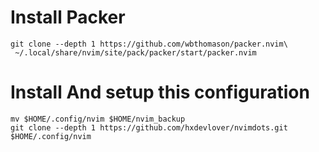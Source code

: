 # Install Packer
```
git clone --depth 1 https://github.com/wbthomason/packer.nvim\
 ~/.local/share/nvim/site/pack/packer/start/packer.nvim
```
# Install And setup this configuration
```
mv $HOME/.config/nvim $HOME/nvim_backup
git clone --depth 1 https://github.com/hxdevlover/nvimdots.git $HOME/.config/nvim
```
